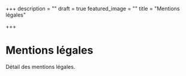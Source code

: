 +++
description = ""
draft = true
featured_image = ""
title = "Mentions légales"

+++
# Mentions légales

Détail des mentions légales.